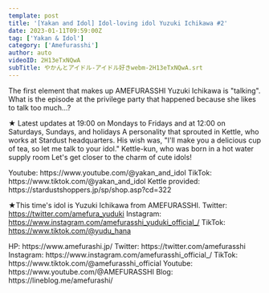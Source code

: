 ```yaml
---
template: post
title: '[Yakan and Idol] Idol-loving idol Yuzuki Ichikawa #2'
date: 2023-01-11T09:59:00Z
tag: ['Yakan & Idol']
category: ['Amefurasshi']
author: auto 
videoID: 2H13eTxNQwA
subTitle: やかんとアイドル-アイドル好きwebm-2H13eTxNQwA.srt
---
```

The first element that makes up AMEFURASSHI Yuzuki Ichikawa is "talking".
What is the episode at the privilege party that happened because she likes to talk too much...?

★ Latest updates at 19:00 on Mondays to Fridays and at 12:00 on Saturdays, Sundays, and holidays
A personality that sprouted in Kettle, who works at Stardust headquarters.
His wish was, "I'll make you a delicious cup of tea, so let me talk to your idol."
Kettle-kun, who was born in a hot water supply room
Let's get closer to the charm of cute idols!

<Kettle and Idol>
Youtube: https://www.youtube.com/@yakan_and_idol
TikTok: https://www.tiktok.com/@yakan_and_idol
Kettle provided: https://stardustshoppers.jp/sp/shop.asp?cd=322

★This time's idol is Yuzuki Ichikawa from AMEFURASSHI.
<Yuzuki Ichikawa>
Twitter: https://twitter.com/amefura_yuduki
Instagram: https://www.instagram.com/amefurasshi_yuduki_official_/
TikTok: https://www.tiktok.com/@yudu_hana

<AMEFURASSHI>
HP: https://www.amefurashi.jp/
Twitter: https://twitter.com/amefurasshi
Instagram: https://www.instagram.com/amefurasshi_official_/
TikTok: https://www.tiktok.com/@amefurasshi_official
Youtube: https://www.youtube.com/@AMEFURASSHI
Blog: https://lineblog.me/amefurashi/
